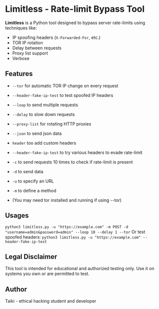 # Limitless - Rate-limit Bypass Tool

**Limitless** is a Python tool designed to bypass server rate-limits using techniques like:

- IP spoofing headers (`X-Forwarded-For`, etc.)
- TOR IP rotation
- Delay between requests
- Proxy list support
- Verbose
 
## Features

- `--tor` for automatic TOR IP change on every request
- `--header-fake-ip-test` to test spoofed IP headers
- `--loop` to send multiple requests
- `--delay` to slow down requests
- `--proxy-list` for rotating HTTP proxies
- `--json` to send json data
- `header` too add custom headers
- `--header-fake-ip-test` to try various headers to evade rate-limit
- `-c` to send requests 10 times to check if rate-limit is present
- `-d` to send data
- `-u` to specify an URL
- `-m` to define a method

- (You may need tor installed and running if using --tor)

## Usages 
`python3 limitless.py -u "https://example.com" -m POST -d "username=admin&password=admin" --loop 10 --delay 1 --tor`
Or test spoofed headers:
`python3 limitless.py -u "https://example.com" --header-fake-ip-test`

## Legal Disclaimer
This tool is intended for educational and authorized testing only. Use it on systems you own or are permitted to test.

## Author
Taiki - ethical hacking student and developer 
